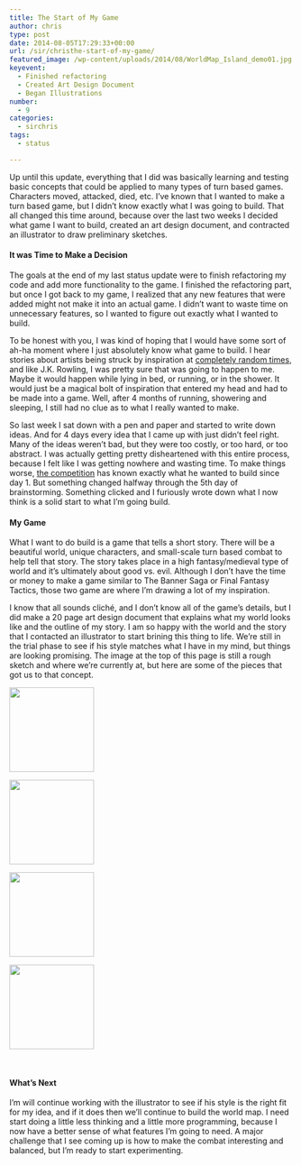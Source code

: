 ```yaml
---
title: The Start of My Game
author: chris
type: post
date: 2014-08-05T17:29:33+00:00
url: /sir/christhe-start-of-my-game/
featured_image: /wp-content/uploads/2014/08/WorldMap_Island_demo01.jpg
keyevent:
  - Finished refactoring
  - Created Art Design Document
  - Began Illustrations
number:
  - 9
categories:
  - sirchris
tags:
  - status

---
```

Up until this update, everything that I did was basically learning and testing basic concepts that could be applied to many types of turn based games. Characters moved, attacked, died, etc. I&#8217;ve known that I wanted to make a turn based game, but I didn&#8217;t know exactly what I was going to build. That all changed this time around, because over the last two weeks I decided what game I want to build, created an art design document, and contracted an illustrator to draw preliminary sketches.
<!--more-->

#### It was Time to Make a Decision

The goals at the end of my last status update were to finish refactoring my code and add more functionality to the game. I finished the refactoring part, but once I got back to my game, I realized that any new features that were added might not make it into an actual game. I didn&#8217;t want to waste time on unnecessary features, so I wanted to figure out exactly what I wanted to build.

To be honest with you, I was kind of hoping that I would have some sort of ah-ha moment where I just absolutely know what game to build. I hear stories about artists being struck by inspiration at [completely random times][1], and like J.K. Rowling, I was pretty sure that was going to happen to me. Maybe it would happen while lying in bed, or running, or in the shower. It would just be a magical bolt of inspiration that entered my head and had to be made into a game. Well, after 4 months of running, showering and sleeping, I still had no clue as to what I really wanted to make.

So last week I sat down with a pen and paper and started to write down ideas. And for 4 days every idea that I came up with just didn&#8217;t feel right. Many of the ideas weren&#8217;t bad, but they were too costly, or too hard, or too abstract. I was actually getting pretty disheartened with this entire process, because I felt like I was getting nowhere and wasting time. To make things worse, [the competition][2] has known exactly what he wanted to build since day 1. But something changed halfway through the 5th day of brainstorming. Something clicked and I furiously wrote down what I now think is a solid start to what I&#8217;m going build.

#### My Game

What I want to do build is a game that tells a short story. There will be a beautiful world, unique characters, and small-scale turn based combat to help tell that story. The story takes place in a high fantasy/medieval type of world and it&#8217;s ultimately about good vs. evil. Although I don&#8217;t have the time or money to make a game similar to The Banner Saga or Final Fantasy Tactics, those two game are where I&#8217;m drawing a lot of my inspiration.

I know that all sounds cliché, and I don&#8217;t know all of the game&#8217;s details, but I did make a 20 page art design document that explains what my world looks like and the outline of my story. I am so happy with the world and the story that I contacted an illustrator to start brining this thing to life. We&#8217;re still in the trial phase to see if his style matches what I have in my mind, but things are looking promising. The image at the top of this page is still a rough sketch and where we&#8217;re currently at, but here are some of the pieces that got us to that concept.

<div id='gallery-8' class='gallery galleryid-935 gallery-columns-4 gallery-size-thumbnail'>
  <dl class='gallery-item'>
    <dt class='gallery-icon landscape'>
      <a href='/screen-shot-2014-08-05-at-11-58-57-am/'><img width="150" height="150" src="/wp-content/uploads/2014/08/Screen-Shot-2014-08-05-at-11.58.57-AM-1-150x150.png" class="attachment-thumbnail size-thumbnail" alt="" srcset="/wp-content/uploads/2014/08/Screen-Shot-2014-08-05-at-11.58.57-AM-1-150x150.png 150w, /wp-content/uploads/2014/08/Screen-Shot-2014-08-05-at-11.58.57-AM-1-100x100.png 100w" sizes="(max-width: 150px) 100vw, 150px" /></a>
    </dt>
  </dl>
  
  <dl class='gallery-item'>
    <dt class='gallery-icon landscape'>
      <a href='/image/'><img width="150" height="150" src="/wp-content/uploads/2014/08/image-150x150.png" class="attachment-thumbnail size-thumbnail" alt="" srcset="/wp-content/uploads/2014/08/image-150x150.png 150w, /wp-content/uploads/2014/08/image-100x100.png 100w" sizes="(max-width: 150px) 100vw, 150px" /></a>
    </dt>
  </dl>
  
  <dl class='gallery-item'>
    <dt class='gallery-icon landscape'>
      <a href='/worldmap_sketch_03/'><img width="150" height="150" src="/wp-content/uploads/2014/08/WorldMap_sketch_03-1-150x150.jpg" class="attachment-thumbnail size-thumbnail" alt="" srcset="/wp-content/uploads/2014/08/WorldMap_sketch_03-1-150x150.jpg 150w, /wp-content/uploads/2014/08/WorldMap_sketch_03-1-100x100.jpg 100w" sizes="(max-width: 150px) 100vw, 150px" /></a>
    </dt>
  </dl>
  
  <dl class='gallery-item'>
    <dt class='gallery-icon portrait'>
      <a href='/worldmap_island_demo01/'><img width="150" height="150" src="/wp-content/uploads/2014/08/WorldMap_Island_demo01-1-150x150.jpg" class="attachment-thumbnail size-thumbnail" alt="" srcset="/wp-content/uploads/2014/08/WorldMap_Island_demo01-1-150x150.jpg 150w, /wp-content/uploads/2014/08/WorldMap_Island_demo01-1-100x100.jpg 100w" sizes="(max-width: 150px) 100vw, 150px" /></a>
    </dt>
  </dl>
  
  <br style="clear: both" />
</div>

#### What&#8217;s Next

I&#8217;m will continue working with the illustrator to see if his style is the right fit for my idea, and if it does then we&#8217;ll continue to build the world map. I need start doing a little less thinking and a little more programming, because I now have a better sense of what features I&#8217;m going to need. A major challenge that I see coming up is how to make the combat interesting and balanced, but I&#8217;m ready to start experimenting.

 [1]: http://www.jkrowling.com/en_GB/timeline/it-all-started/
 [2]: http://battleofbrothers.com/sirryan